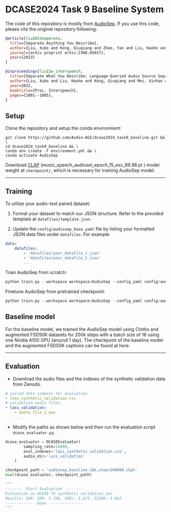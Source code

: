 # DCASE2024 Task 9 Baseline System

The code of this repository is mostly from [AudioSep](https://github.com/Audio-AGI/AudioSep). If you use this code, please cite the original repository following:

```bibtex
@article{liu2023separate,
  title={Separate Anything You Describe},
  author={Liu, Xubo and Kong, Qiuqiang and Zhao, Yan and Liu, Haohe and Yuan, Yi, and Liu, Yuzhuo, and Xia, Rui and Wang, Yuxuan, and Plumbley, Mark D and Wang, Wenwu},
  journal={arXiv preprint arXiv:2308.05037},
  year={2023}
}
```
```bibtex
@inproceedings{liu22w_interspeech,
  title={Separate What You Describe: Language-Queried Audio Source Separation},
  author={Liu, Xubo and Liu, Haohe and Kong, Qiuqiang and Mei, Xinhao and Zhao, Jinzheng and Huang, Qiushi, and Plumbley, Mark D and Wang, Wenwu},
  year=2022,
  booktitle={Proc. Interspeech},
  pages={1801--1805},
}
```

## Setup
Clone the repository and setup the conda environment: 

  ```shell
  git clone https://github.com/Audio-AGI/dcase2024_task9_baseline.git && \
  cd dcase2024_task9_baseline && \ 
  conda env create -f environment.yml && \
  conda activate AudioSep
  ```
Download [CLAP](https://huggingface.co/spaces/Audio-AGI/AudioSep/tree/main/checkpoint) (music_speech_audioset_epoch_15_esc_89.98.pt
) model weight at `checkpoint/`, which is necessary for training AudioSep model.
<hr>

## Training 

To utilize your audio-text paired dataset:

1. Format your dataset to match our JSON structure. Refer to the provided template at `datafiles/template.json`.

2. Update the `config/audiosep_base.yaml` file by listing your formatted JSON data files under `datafiles`. For example:

```yaml
data:
    datafiles:
        - 'datafiles/your_datafile_1.json'
        - 'datafiles/your_datafile_2.json'
        ...
```

Train AudioSep from scratch:
  ```python
  python train.py --workspace workspace/AudioSep --config_yaml config/audiosep_base.yaml --resume_checkpoint_path ''
  ```

Finetune AudioSep from pretrained checkpoint:
  ```python
  python train.py --workspace workspace/AudioSep --config_yaml config/audiosep_base.yaml --resume_checkpoint_path path_to_checkpoint
  ```

## Baseline model
For the baseline model, we trained the AudioSep model using Clotho and augmented FSD50K datasets for 200k steps with a batch size of 16 using one Nvidia A100 GPU (around 1 day). The checkpoint of the baseline model and the augmented FSD50K captions can be found at here.
<hr>

## Evaluation
* Download the audio files and the indexes of the synthetic validation data from Zenodo. 

```yaml
# paired data indexes for evaluation
- lass_synthetic_validation.csv
# validation audio files
- lass_validation:
    - audio_file_1.wav
    ...
```



* Modify the paths as shown below and then run the evaluation script `dcase_evaluator.py`. 

```python
dcase_evaluator = DCASEEvaluator(
        sampling_rate=16000,
        eval_indexes='lass_synthetic_validation.csv',
        audio_dir='lass_validation'
    )

checkpoint_path = 'audiosep,baseline-16k,step=200000.ckpt'
eval(dcase_evaluator, checkpoint_path)

"""
-------  Start Evaluation  -------
Evaluation on DCASE T9 synthetic validation set.
Results: SDR: SDR: 5.708, SDRi: 5.673, SISDR: 3.862
------------- Done ---------------
"""
```



